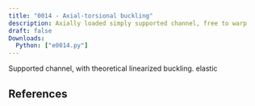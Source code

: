 ```yaml
---
title: "0014 - Axial-torsional buckling"
description: Axially loaded simply supported channel, free to warp
draft: false
Downloads:
  Python: ["e0014.py"]
---
```


Supported channel, with theoretical linearized buckling. elastic <cite keys="gruttman1998geometrical,battini2002corotational"></cite>

## References

<div id="bibliography-list"></div>

